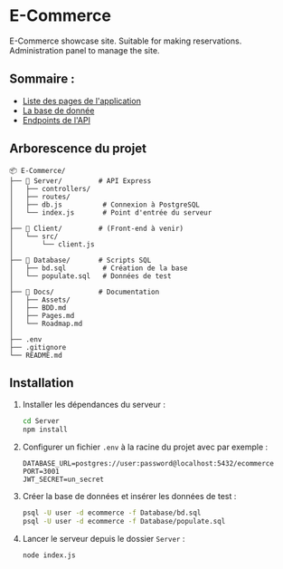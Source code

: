 # E-Commerce
E-Commerce showcase site. Suitable for making reservations. Administration panel to manage the site. 

## Sommaire : 
- [Liste des pages de l'application](./Docs/Pages.md)
- [La base de donnée](./Docs/BDD.md)
- [Endpoints de l'API](./Docs/API.md)

## Arborescence du projet

```plaintext
📦 E-Commerce/
├── 📁 Server/         # API Express
│   ├── controllers/
│   ├── routes/
│   ├── db.js          # Connexion à PostgreSQL
│   └── index.js       # Point d'entrée du serveur
│
├── 📁 Client/         # (Front‑end à venir)
│   └── src/
│       └── client.js
│
├── 📁 Database/       # Scripts SQL
│   ├── bd.sql         # Création de la base
│   └── populate.sql   # Données de test
│
├── 📁 Docs/           # Documentation
│   ├── Assets/
│   ├── BDD.md
│   ├── Pages.md
│   └── Roadmap.md
│
├── .env
├── .gitignore
└── README.md
```

## Installation

1. Installer les dépendances du serveur :

   ```bash
   cd Server
   npm install
   ```

2. Configurer un fichier `.env` à la racine du projet avec par exemple :

   ```env
   DATABASE_URL=postgres://user:password@localhost:5432/ecommerce
   PORT=3001
   JWT_SECRET=un_secret
   ```

3. Créer la base de données et insérer les données de test :

   ```bash
   psql -U user -d ecommerce -f Database/bd.sql
   psql -U user -d ecommerce -f Database/populate.sql
   ```

4. Lancer le serveur depuis le dossier `Server` :

   ```bash
   node index.js
   ```
